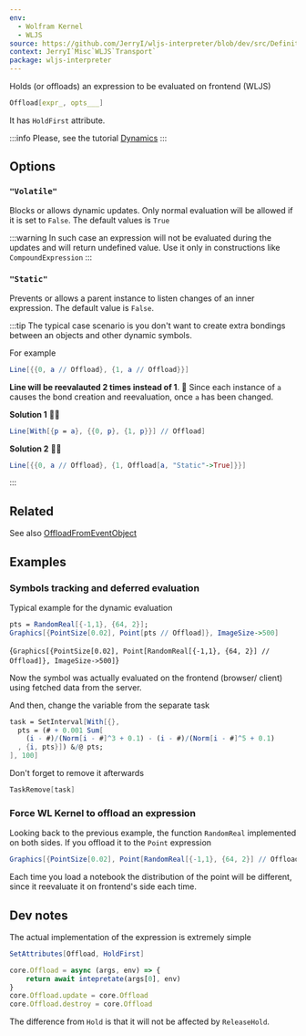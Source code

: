 ```yaml
---
env:
  - Wolfram Kernel
  - WLJS
source: https://github.com/JerryI/wljs-interpreter/blob/dev/src/Definitions.wl
context: JerryI`Misc`WLJS`Transport`
package: wljs-interpreter
---
```

Holds (or offloads) an expression to be evaluated on frontend (WLJS)

```mathematica
Offload[expr_, opts___]
```

It has `HoldFirst` attribute. 

:::info
Please, see the tutorial [Dynamics](frontend/Dynamics.md)
:::

## Options
### `"Volatile"`
Blocks or allows dynamic updates. Only normal evaluation will be allowed if it is set to `False`. The default values is `True`

:::warning
In such case an expression will not be evaluated during the updates and will return undefined value. Use it only in constructions like `CompoundExpression`
:::

### `"Static"`
Prevents or allows a parent instance to listen changes of an inner expression. The default value is `False`. 

:::tip
The typical case scenario is you don't want to create extra bondings between an objects and other dynamic symbols.

For example

```mathematica
Line[{{0, a // Offload}, {1, a // Offload}}]
```
__Line will be reevalauted 2 times instead of 1__. 🔔 Since each instance of `a` causes the bond creation and reevaluation, once `a` has been changed.

__Solution 1__ 👍🏼
```mathematica
Line[With[{p = a}, {{0, p}, {1, p}}] // Offload]
```

__Solution 2__ 👍🏼
```mathematica
Line[{{0, a // Offload}, {1, Offload[a, "Static"->True]}}]
```



:::

## Related
See also [OffloadFromEventObject](frontend/Reference/Interpreter/OffloadFromEventObject.md)

## Examples
### Symbols tracking and deferred evaluation
Typical example for the dynamic evaluation

```mathematica
pts = RandomReal[{-1,1}, {64, 2}];
Graphics[{PointSize[0.02], Point[pts // Offload]}, ImageSize->500]
```

<Wl >{`Graphics[{PointSize[0.02], Point[RandomReal[{-1,1}, {64, 2}] // Offload]}, ImageSize->500]`}</Wl>

Now the symbol was actually evaluated on the frontend (browser/ client) using fetched data from the server.

And then, change the variable from the separate task
```mathematica
task = SetInterval[With[{},
  pts = (# + 0.001 Sum[
    (i - #)/(Norm[i - #]^3 + 0.1) - (i - #)/(Norm[i - #]^5 + 0.1)
  , {i, pts}]) &/@ pts;
], 100]
```

Don't forget to remove it afterwards
```mathematica
TaskRemove[task]
```

### Force WL Kernel to offload an expression 
Looking back to the previous example, the function  `RandomReal` implemented on both sides. If you offload it to the `Point` expression

```mathematica
Graphics[{PointSize[0.02], Point[RandomReal[{-1,1}, {64, 2}] // Offload]}]
```

Each time you load a notebook the distribution of the point will be different, since it reevaluate it on frontend's side each time.

## Dev notes
The actual implementation of the expression is extremely simple
```mathematica
SetAttributes[Offload, HoldFirst]
```

```js
core.Offload = async (args, env) => {
	return await intepretate(args[0], env)
}
core.Offload.update = core.Offload
core.Offload.destroy = core.Offload
```

The difference from `Hold` is that it will not be affected by `ReleaseHold`.